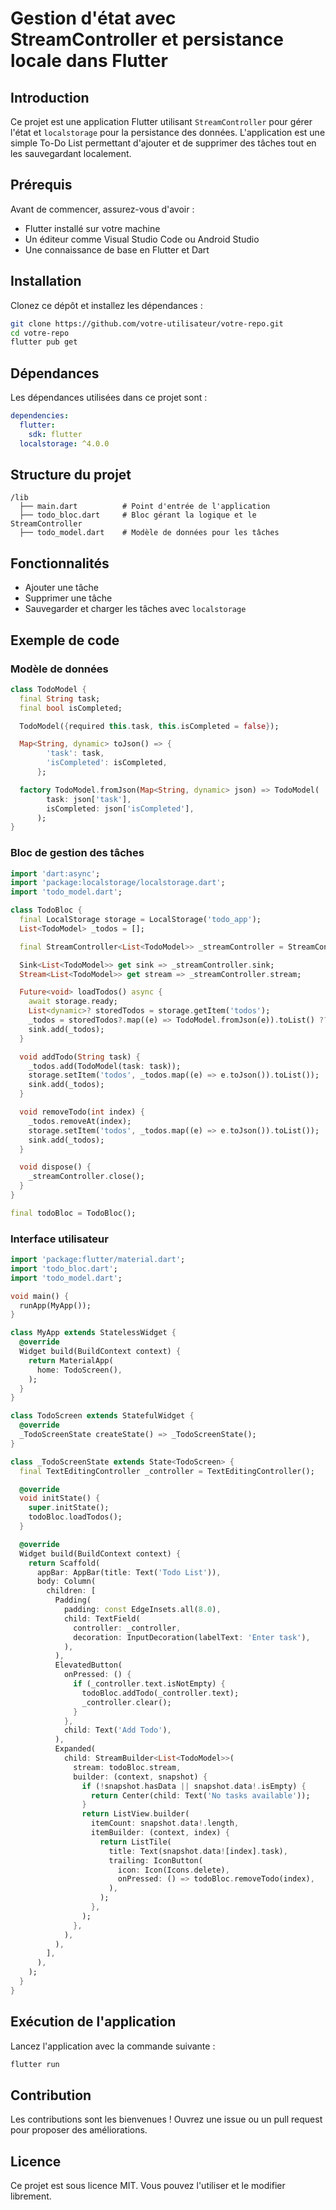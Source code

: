 # Gestion d'état avec StreamController et persistance locale dans Flutter

## Introduction
Ce projet est une application Flutter utilisant `StreamController` pour gérer l'état et `localstorage` pour la persistance des données. L'application est une simple To-Do List permettant d'ajouter et de supprimer des tâches tout en les sauvegardant localement.

## Prérequis
Avant de commencer, assurez-vous d'avoir :

- Flutter installé sur votre machine
- Un éditeur comme Visual Studio Code ou Android Studio
- Une connaissance de base en Flutter et Dart

## Installation
Clonez ce dépôt et installez les dépendances :

```sh
git clone https://github.com/votre-utilisateur/votre-repo.git
cd votre-repo
flutter pub get
```

## Dépendances
Les dépendances utilisées dans ce projet sont :

```yaml
dependencies:
  flutter:
    sdk: flutter
  localstorage: ^4.0.0
```

## Structure du projet
```
/lib
  ├── main.dart          # Point d'entrée de l'application
  ├── todo_bloc.dart     # Bloc gérant la logique et le StreamController
  ├── todo_model.dart    # Modèle de données pour les tâches
```

## Fonctionnalités
- Ajouter une tâche
- Supprimer une tâche
- Sauvegarder et charger les tâches avec `localstorage`

## Exemple de code
### Modèle de données
```dart
class TodoModel {
  final String task;
  final bool isCompleted;

  TodoModel({required this.task, this.isCompleted = false});

  Map<String, dynamic> toJson() => {
        'task': task,
        'isCompleted': isCompleted,
      };

  factory TodoModel.fromJson(Map<String, dynamic> json) => TodoModel(
        task: json['task'],
        isCompleted: json['isCompleted'],
      );
}
```

### Bloc de gestion des tâches
```dart
import 'dart:async';
import 'package:localstorage/localstorage.dart';
import 'todo_model.dart';

class TodoBloc {
  final LocalStorage storage = LocalStorage('todo_app');
  List<TodoModel> _todos = [];

  final StreamController<List<TodoModel>> _streamController = StreamController<List<TodoModel>>.broadcast();

  Sink<List<TodoModel>> get sink => _streamController.sink;
  Stream<List<TodoModel>> get stream => _streamController.stream;

  Future<void> loadTodos() async {
    await storage.ready;
    List<dynamic>? storedTodos = storage.getItem('todos');
    _todos = storedTodos?.map((e) => TodoModel.fromJson(e)).toList() ?? [];
    sink.add(_todos);
  }

  void addTodo(String task) {
    _todos.add(TodoModel(task: task));
    storage.setItem('todos', _todos.map((e) => e.toJson()).toList());
    sink.add(_todos);
  }

  void removeTodo(int index) {
    _todos.removeAt(index);
    storage.setItem('todos', _todos.map((e) => e.toJson()).toList());
    sink.add(_todos);
  }

  void dispose() {
    _streamController.close();
  }
}

final todoBloc = TodoBloc();
```

### Interface utilisateur
```dart
import 'package:flutter/material.dart';
import 'todo_bloc.dart';
import 'todo_model.dart';

void main() {
  runApp(MyApp());
}

class MyApp extends StatelessWidget {
  @override
  Widget build(BuildContext context) {
    return MaterialApp(
      home: TodoScreen(),
    );
  }
}

class TodoScreen extends StatefulWidget {
  @override
  _TodoScreenState createState() => _TodoScreenState();
}

class _TodoScreenState extends State<TodoScreen> {
  final TextEditingController _controller = TextEditingController();

  @override
  void initState() {
    super.initState();
    todoBloc.loadTodos();
  }

  @override
  Widget build(BuildContext context) {
    return Scaffold(
      appBar: AppBar(title: Text('Todo List')),
      body: Column(
        children: [
          Padding(
            padding: const EdgeInsets.all(8.0),
            child: TextField(
              controller: _controller,
              decoration: InputDecoration(labelText: 'Enter task'),
            ),
          ),
          ElevatedButton(
            onPressed: () {
              if (_controller.text.isNotEmpty) {
                todoBloc.addTodo(_controller.text);
                _controller.clear();
              }
            },
            child: Text('Add Todo'),
          ),
          Expanded(
            child: StreamBuilder<List<TodoModel>>(
              stream: todoBloc.stream,
              builder: (context, snapshot) {
                if (!snapshot.hasData || snapshot.data!.isEmpty) {
                  return Center(child: Text('No tasks available'));
                }
                return ListView.builder(
                  itemCount: snapshot.data!.length,
                  itemBuilder: (context, index) {
                    return ListTile(
                      title: Text(snapshot.data![index].task),
                      trailing: IconButton(
                        icon: Icon(Icons.delete),
                        onPressed: () => todoBloc.removeTodo(index),
                      ),
                    );
                  },
                );
              },
            ),
          ),
        ],
      ),
    );
  }
}
```

## Exécution de l'application
Lancez l'application avec la commande suivante :

```sh
flutter run
```

## Contribution
Les contributions sont les bienvenues ! Ouvrez une issue ou un pull request pour proposer des améliorations.

## Licence
Ce projet est sous licence MIT. Vous pouvez l'utiliser et le modifier librement.
